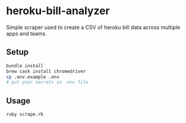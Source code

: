 # heroku-bill-analyzer

Simple scraper used to create a CSV of heroku bill data across multiple apps and teams.

## Setup
```bash
bundle install
brew cask install chromedriver
cp .env.example .env
# put your secrets in .env file
```

## Usage
```bash
ruby scrape.rb
```
